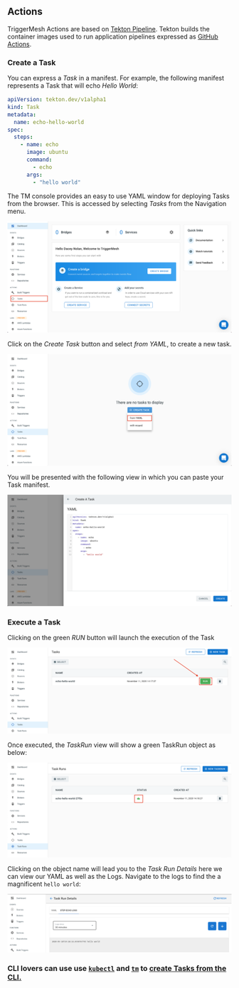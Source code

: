 ## Actions

TriggerMesh Actions are based on [Tekton Pipeline](https://github.com/tektoncd/pipeline). Tekton builds the container images used to run application pipelines expressed as [GitHub Actions](https://github.com/triggermesh/aktion).

### Create a Task

  You can express a _Task_ in a manifest. For example, the following manifest represents a Task that will echo _Hello World_:

```yaml
apiVersion: tekton.dev/v1alpha1
kind: Task
metadata:
  name: echo-hello-world
spec:
  steps:
    - name: echo
      image: ubuntu
      command:
        - echo
      args:
        - "hello world"
```

The TM console provides an easy to use YAML window for deploying Tasks from the browser. This is accessed by selecting _Tasks_ from the Navigation menu.

![](../assets/images/tmDashTask.png)


  Click on the _Create Task_ button and select _from YAML_, to create a new task.

 ![](../assets/images/tmDashCreateTask.png)


You will be presented with the following view in which you can paste your Task manifest.

![](../assets/images/tmTaskYaml.png)

### Execute a Task

Clicking on the green _RUN_ button will launch the execution of the Task

![](../assets/images/taskexec.png)

Once executed, the _TaskRun_ view will show a green TaskRun object as below:

![](../assets/images/taskrunshow.png)

Clicking on the object name will lead you to the _Task Run Details_ here we can view our YAML as well as the Logs. Navigate to the logs to find the a magnificent `hello world`:

![](../assets/images/taskrunlogs.png)


### CLI lovers can use use [`kubectl`](https://kubernetes.io/docs/reference/kubectl/overview/) and [`tm`](https://github.com/triggermesh/tm) to [create Tasks from the CLI.](https://github.com/triggermesh/tm#deployment-pipelines)
